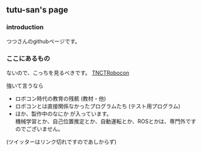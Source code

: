 ## tutu-san's page

### introduction
つつさんのgithubページです。  

### ここにあるもの
ないので、こっちを見るべきです。
[TNCTRobocon](https://github.com/TNCTRobocon)
  
強いて言うなら
* ロボコン時代の教育の残骸 (教材・他)
* ロボコンとは直接関係なかったプログラムたち (テスト用プログラム)
* ほか、製作中のなにか
が入っています。  
機械学習とか、自己位置推定とか、自動運転とか、ROSとかは、専門外ですのでございません。  

(ツイッターはリンク切れですのであしからず)
